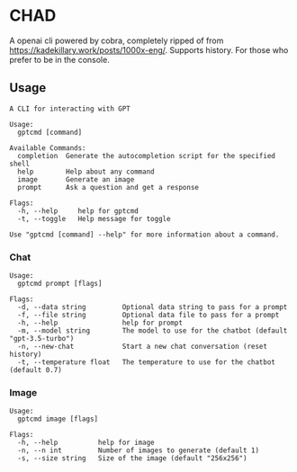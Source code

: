# CHAD

A openai cli powered by cobra, completely ripped of from https://kadekillary.work/posts/1000x-eng/.
Supports history. For those who prefer to be in the console.

## Usage

```
A CLI for interacting with GPT

Usage:
  gptcmd [command]

Available Commands:
  completion  Generate the autocompletion script for the specified shell
  help        Help about any command
  image       Generate an image
  prompt      Ask a question and get a response

Flags:
  -h, --help     help for gptcmd
  -t, --toggle   Help message for toggle

Use "gptcmd [command] --help" for more information about a command.
```

### Chat 

```
Usage:
  gptcmd prompt [flags]

Flags:
  -d, --data string         Optional data string to pass for a prompt
  -f, --file string         Optional data file to pass for a prompt
  -h, --help                help for prompt
  -m, --model string        The model to use for the chatbot (default "gpt-3.5-turbo")
  -n, --new-chat            Start a new chat conversation (reset history)
  -t, --temperature float   The temperature to use for the chatbot (default 0.7)
```

### Image 

```
Usage:
  gptcmd image [flags]

Flags:
  -h, --help          help for image
  -n, --n int         Number of images to generate (default 1)
  -s, --size string   Size of the image (default "256x256")
```